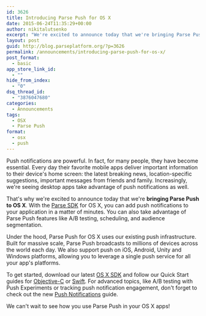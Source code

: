 ```yaml
---
id: 3626
title: Introducing Parse Push for OS X
date: 2015-06-24T11:35:29+00:00
author: nikitalutsenko
excerpt: "We're excited to announce today that we're bringing Parse Push to OS X. Add push in a matter of minutes to your OS X app and take advantage of advanced features such as A/B testing, scheduling and audience segmentation."
layout: post
guid: http://blog.parseplatform.org/?p=3626
permalink: /announcements/introducing-parse-push-for-os-x/
post_format:
  - basic
app_store_link_id:
  - ""
hide_from_index:
  - "0"
dsq_thread_id:
  - "3876047680"
categories:
  - Announcements
tags:
  - OSX
  - Parse Push
format:
  - osx
  - push
---
```

Push notifications are powerful. In fact, for many people, they have become essential. Every day their favorite mobile apps deliver important information to their device's home screen: the latest breaking news, location-specific suggestions, important messages from friends and family. Increasingly, we're seeing desktop apps take advantage of push notifications as well.

That's why we're excited to announce today that we're **bringing Parse Push to OS X**. With the <a href="https://parse.com/docs/downloads" target="_blank">Parse SDK</a> for OS X, you can add push notifications to your application in a matter of minutes. You can also take advantage of Parse Push features like A/B testing, scheduling, and audience segmentation.

Under the hood, Parse Push for OS X uses our existing push infrastructure. Built for massive scale, Parse Push broadcasts to millions of devices across the world each day. We also support push on iOS, Android, Unity and Windows platforms, allowing you to leverage a single push service for all your app's platforms.

To get started, download our latest <a href="https://parse.com/downloads/ios/parse-osx-library/latest" target="_blank">OS X SDK</a> and follow our Quick Start guides for <a href="https://parse.com/apps/quickstart#parse_push/osx/native" target="_blank">Objective-C</a> or <a href="https://parse.com/apps/quickstart#parse_push/osx/swift" target="_blank">Swift</a>. For advanced topics, like A/B testing with Push Experiments or tracking push notification engagement, don't forget to check out the new <a href="https://parse.com/docs/osx/guide#push-notifications" target="_blank">Push Notifications</a> guide.

We can't wait to see how you use Parse Push in your OS X apps!